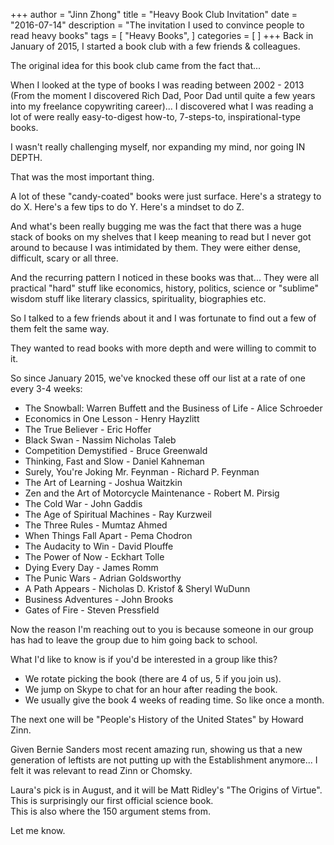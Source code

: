 +++
author = "Jinn Zhong"
title = "Heavy Book Club Invitation"
date = "2016-07-14"
description = "The invitation I used to convince people to read heavy books"
tags = [
    "Heavy Books",
]
categories = [
]
+++
Back in January of 2015, I started a book club with a few friends & colleagues.

The original idea for this book club came from the fact that...

When I looked at the type of books I was reading between 2002 - 2013  (From the moment I discovered Rich Dad, Poor Dad until quite a few years into my freelance copywriting career)... I discovered what I was reading a lot of were really easy-to-digest how-to, 7-steps-to, inspirational-type books.  

I wasn't really challenging myself, nor expanding my mind, nor going IN DEPTH.  

That was the most important thing.  

A lot of these "candy-coated" books were just surface.  Here's a strategy to do X. Here's a few tips to do Y. Here's a mindset to do Z.  

And what's been really bugging me was the fact that there was a huge stack of books on my shelves that I keep meaning to read but I never got around to because I was intimidated by them. They were either dense, difficult, scary or all three.  

And the recurring pattern I noticed in these books was that... They were all practical "hard" stuff like economics, history, politics, science or "sublime" wisdom stuff like literary classics, spirituality, biographies etc.  

So I talked to a few friends about it and I was fortunate to find out a few of them felt the same way.  

They wanted to read books with more depth and were willing to commit to it.  

So since January 2015, we've knocked these off our list at a rate of one every 3-4 weeks:  

* The Snowball: Warren Buffett and the Business of Life - Alice Schroeder
* Economics in One Lesson - Henry Hayzlitt
* The True Believer - Eric Hoffer
* Black Swan - Nassim Nicholas Taleb
* Competition Demystified - Bruce Greenwald
* Thinking, Fast and Slow - Daniel Kahneman
* Surely, You're Joking Mr. Feynman - Richard P. Feynman
* The Art of Learning - Joshua Waitzkin
* Zen and the Art of Motorcycle Maintenance - Robert M. Pirsig
* The Cold War - John Gaddis
* The Age of Spiritual Machines - Ray Kurzweil
* The Three Rules - Mumtaz Ahmed
* When Things Fall Apart - Pema Chodron 
* The Audacity to Win - David Plouffe
* The Power of Now - Eckhart Tolle
* Dying Every Day - James Romm
* The Punic Wars - Adrian Goldsworthy
* A Path Appears - Nicholas D. Kristof & Sheryl WuDunn
* Business Adventures - John Brooks
* Gates of Fire - Steven Pressfield

Now the reason I'm reaching out to you is because someone in our group has had to leave the group due to him going back to school.  

What I'd like to know is if you'd be interested in a group like this?  

* We rotate picking the book (there are 4 of us, 5 if you join us). 
* We jump on Skype to chat for an hour after reading the book.  
* We usually give the book 4 weeks of reading time. So like once a month.  

The next one will be "People's History of the United States" by Howard Zinn.  

Given Bernie Sanders most recent amazing run, showing us that a new generation of leftists  are not putting up with the Establishment anymore... I felt it was relevant to read Zinn or Chomsky.  

Laura's pick is in August, and it will be Matt Ridley's "The Origins of Virtue".  
This is surprisingly our first official science book.  
This is also where the 150 argument stems from.  

Let me know.
